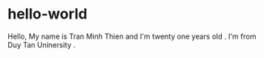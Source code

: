 # hello-world
Hello,
My name is Tran Minh Thien and I'm twenty one years old .
I'm from Duy Tan Uninersity .
